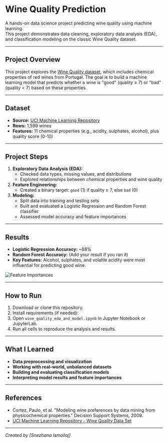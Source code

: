 # Wine Quality Prediction

A hands-on data science project predicting wine quality using machine learning.  
This project demonstrates data cleaning, exploratory data analysis (EDA), and classification modeling on the classic Wine Quality dataset.

---

## Project Overview

This project explores the [Wine Quality dataset](https://archive.ics.uci.edu/ml/datasets/Wine+Quality), which includes chemical properties of red wines from Portugal. The goal is to build a machine learning model that predicts whether a wine is "good" (quality ≥ 7) or "bad" (quality < 7) based on these properties.

---

## Dataset

- **Source:** [UCI Machine Learning Repository](https://archive.ics.uci.edu/ml/datasets/Wine+Quality)
- **Rows:** 1,599 wines
- **Features:** 11 chemical properties (e.g., acidity, sulphates, alcohol), plus quality score (0-10)

---

## Project Steps

1. **Exploratory Data Analysis (EDA):**
   - Checked data types, missing values, and distributions
   - Explored relationships between chemical properties and wine quality
2. **Feature Engineering:**
   - Created a binary target: `good` (1) if quality ≥ 7, else `bad` (0)
3. **Modeling:**
   - Split data into training and testing sets
   - Built and evaluated a Logistic Regression and Random Forest classifier
   - Assessed model accuracy and feature importances

---

## Results

- **Logistic Regression Accuracy:** ~88%
- **Random Forest Accuracy:** (Add your result if you ran it)
- **Key Features:** Alcohol, sulphates, and volatile acidity were most influential for predicting good wine.

![Feature Importances](images/feature_importance.png) <!-- Optional: add an image if you want -->

---

## How to Run

1. Download or clone this repository.
2. Install requirements (if needed):  
3. Open `wine_quality_eda_and_model.ipynb` in Jupyter Notebook or JupyterLab.
4. Run all cells to reproduce the analysis and results.

---

## What I Learned

- **Data preprocessing and visualization**
- **Working with real-world, unbalanced datasets**
- **Building and evaluating classification models**
- **Interpreting model results and feature importances**

---

## References

- Cortez, Paulo, et al. "Modeling wine preferences by data mining from physicochemical properties." Decision Support Systems, 2009.
- [UCI Machine Learning Repository - Wine Quality Data Set](https://archive.ics.uci.edu/ml/datasets/Wine+Quality)

---

*Created by [Snezhana Ismailaj]*  

